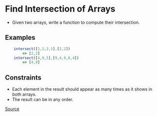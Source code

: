 # Find Intersection of Arrays

- Given two arrays, write a function to compute their intersection. 

## Examples

```javascript
    intersect([1,2,2,1],[2,2])
        => [2,2]
    intersect([4,9,5],[9,4,9,8,4])
        => [4,9]
```

## Constraints
- Each element in the result should appear as many times as it shows in both arrays.
- The result can be in any order.

[Source](https://leetcode.com/problems/intersection-of-two-arrays-ii/)